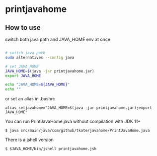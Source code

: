 
# printjavahome

## How to use

switch both java path and JAVA_HOME env at once

``` bash

# switch java path
sudo alternatives --config java

# set JAVA_HOME
JAVA_HOME=$(java -jar printjavahome.jar)
export JAVA_HOME

echo "JAVA_HOME=${JAVA_HOME}"
echo ""
```

or set an alias in .bashrc

```
alias setjavahome="JAVA_HOME=$(java -jar printjavahome.jar);export JAVA_HOME"
```

You can run PrintJavaHome.java without compilation with JDK 11+

```
$ java src/main/java/com/github/tkote/javahome/PrintJavaHome.java
```

There is a jshell version

```
$ $JAVA_HOME/bin/jshell printjavahome.jsh
```
